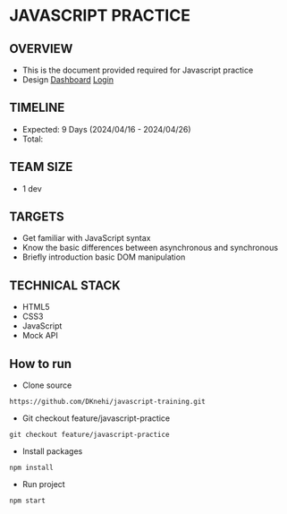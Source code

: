 # JAVASCRIPT PRACTICE

## OVERVIEW

- This is the document provided required for Javascript practice
- Design [Dashboard](<https://www.figma.com/file/drDdQW8TDxshFxf2Vr5HCe/User-Management-CMS-(Community)?type=design&node-id=0-1&mode=design&t=etDOy5B5cHPzNb4p-0>)
         [Login](<https://www.figma.com/file/GD2lCSxAvQXRf6BRtU2dAk/Login-Form-(Community)?type=design&node-id=0-1&mode=design&t=JFWVdhcca5m3nMc8-0>)

## TIMELINE

- Expected: 9 Days (2024/04/16 - 2024/04/26)
- Total:

## TEAM SIZE

- 1 dev

## TARGETS

- Get familiar with JavaScript syntax
- Know the basic differences between asynchronous and synchronous
- Briefly introduction basic DOM manipulation

## TECHNICAL STACK

- HTML5
- CSS3
- JavaScript
- Mock API

## How to run

- Clone source

```
https://github.com/DKnehi/javascript-training.git
```

- Git checkout feature/javascript-practice

```
git checkout feature/javascript-practice
```

- Install packages

```
npm install
```

- Run project

```
npm start
```